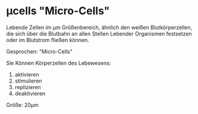 # µcells "Micro-Cells"

Lebende Zellen im µm Größenbereich, ähnlich den weißen Blutkörperzellen, die sich über die Blutbahn an allen Stellen Lebender Organismen festsetzen oder im Blutstrom fließen können.

Gesprochen: "Micro-Cells"

Sie Können Körperzellen des Lebewesens:

1. aktivieren
2. stimulieren
3. replizieren
4. deaktivieren

Größe: 20µm
